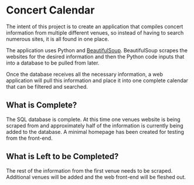 # Concert Calendar

The intent of this project is to create an application that compiles concert information from multiple different venues, so instead of
having to search numerous sites, it is all found in one place.

The application uses Python and [BeautifulSoup](https://www.crummy.com/software/BeautifulSoup/bs4/doc/). BeautifulSoup scrapes the websites
for the desired information and then the Python code inputs that into a database to be pulled from later.

Once the database receives all the necessary information, a web application will pull this information and place it into one complete 
calendar that can be filtered and searched.

## What is Complete?

The SQL database is complete. At this time one venues website is being scraped from and approximately half of the information is currently
being added to the database. A minimal homepage has been created for testing from the front-end.

## What is Left to be Completed?

The rest of the information from the first venue needs to be scraped. Additional venues will be added and the web front-end will be 
fleshed out.

